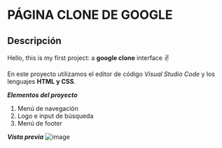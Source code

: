 # PÁGINA CLONE DE GOOGLE
## Descripción
Hello, this is my first project: a **google clone** interface ✌️

En este proyecto utilizamos el editor de código *Visual Studio Code*
y los lenguajes **HTML y CSS**.

***Elementos del proyecto***
<ol>
  <li>Menú de navegación</li>
  <li>Logo e input de búsqueda</li>
  <li>Menú de footer</li>
</ol>

***Vista previa***
![image](https://github.com/daniii2012/google-clone1/assets/125592302/0a9b98dd-4c52-436f-a038-2b5e3f8ef9d8)
